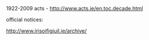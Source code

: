1922-2009 acts - http://www.acts.ie/en.toc.decade.html

official notices:

http://www.irisoifigiuil.ie/archive/